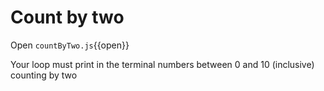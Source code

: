 # Count by two

Open `countByTwo.js`{{open}}

Your loop must print in the terminal numbers between 0 and 10 (inclusive) counting by two 

